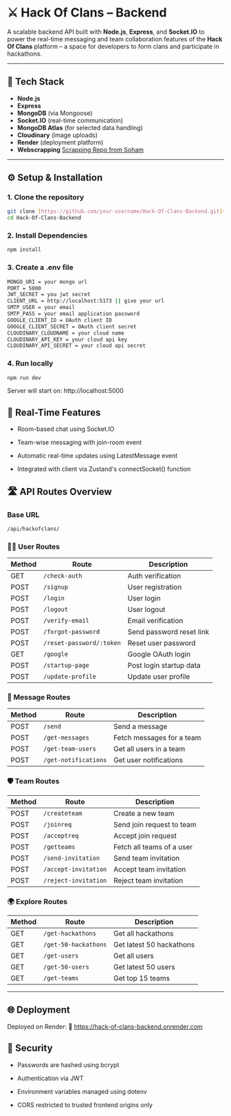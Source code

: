 # ⚔️ Hack Of Clans – Backend

A scalable backend API built with **Node.js**, **Express**, and **Socket.IO** to power the real-time messaging and team collaboration features of the **Hack Of Clans** platform – a space for developers to form clans and participate in hackathons.

---

## 🚀 Tech Stack

- **Node.js**
- **Express**
- **MongoDB** (via Mongoose)
- **Socket.IO** (real-time communication)
- **MongoDB Atlas** (for selected data handling)
- **Cloudinary** (image uploads)
- **Render** (deployment platform)
- **Webscrapping** [Scrapping Repo from Soham](https://github.com/pavigupta21/Hack_of_Clans/tree/Scrapping_backend)

---

## ⚙️ Setup & Installation

### 1. Clone the repository

```bash
git clone [https://github.com/your-username/Hack-Of-Clans-Backend.git](https://github.com/Omkar-Sankpal/Hack_Of_Clans_Backend.git)
cd Hack-Of-Clans-Backend
```

### 2. Install Dependencies

```bash
npm install
```

### 3. Create a .env file

```bash
MONGO_URI = your mongo url
PORT = 5000 
JWT_SECRET = you jwt secret
CLIENT_URL = http://localhost:5173 || give your url 
SMTP_USER = your email
SMTP_PASS = your email application password 
GOOGLE_CLIENT_ID = OAuth client ID
GOOGLE_CLIENT_SECRET = OAuth client secret
CLOUDINARY_CLOUDNAME = your cloud name
CLOUDINARY_API_KEY = your cloud api key
CLOUDINARY_API_SECRET = your cloud api secret
```

### 4. Run locally 

```bash
npm run dev
```
Server will start on:
http://localhost:5000

## 💬 Real-Time Features
- Room-based chat using Socket.IO

- Team-wise messaging with join-room event

- Automatic real-time updates using LatestMessage event

- Integrated with client via Zustand's connectSocket() function

## 🛣️ API Routes Overview

### Base URL 

```bash
/api/hackofclans/
```

### 🧑‍💻 User Routes

| Method | Route                      | Description                   |
|--------|----------------------------|-------------------------------|
| GET    | `/check-auth`              | Auth verification             |
| POST   | `/signup`                  | User registration             |
| POST   | `/login`                   | User login                    |
| POST   | `/logout`                  | User logout                   |
| POST   | `/verify-email`            | Email verification            |
| POST   | `/forgot-password`         | Send password reset link      |
| POST   | `/reset-password/:token`   | Reset user password           |
| GET    | `/google`                  | Google OAuth login            |
| POST   | `/startup-page`            | Post login startup data       |
| POST   | `/update-profile`          | Update user profile           |

### 💬 Message Routes

| Method | Route                      | Description                   |
|--------|----------------------------|-------------------------------|
| POST   | `/send`                    | Send a message                |
| POST   | `/get-messages`            | Fetch messages for a team     |
| POST   | `/get-team-users`         | Get all users in a team       |
| POST   | `/get-notifications`       | Get user notifications        |

### 🛡️ Team Routes

| Method | Route                      | Description                           |
|--------|----------------------------|---------------------------------------|
| POST   | `/createteam`              | Create a new team                     |
| POST   | `/joinreq`                 | Send join request to team             |
| POST   | `/acceptreq`               | Accept join request                   |
| POST   | `/getteams`                | Fetch all teams of a user             |
| POST   | `/send-invitation`         | Send team invitation                  |
| POST   | `/accept-invitation`       | Accept team invitation                |
| POST   | `/reject-invitation`       | Reject team invitation                |

### 🌍 Explore Routes

| Method | Route                      | Description                           |
|--------|----------------------------|---------------------------------------|
| GET    | `/get-hackathons`          | Get all hackathons                    |
| GET    | `/get-50-hackathons`       | Get latest 50 hackathons              |
| GET    | `/get-users`               | Get all users                         |
| GET    | `/get-50-users`            | Get latest 50 users                   |
| GET    | `/get-teams`               | Get top 15 teams                      |

---


## 🌐 Deployment

Deployed on Render:
🔗 https://hack-of-clans-backend.onrender.com


## 🔐 Security

- Passwords are hashed using bcrypt

- Authentication via JWT

- Environment variables managed using dotenv

- CORS restricted to trusted frontend origins only
